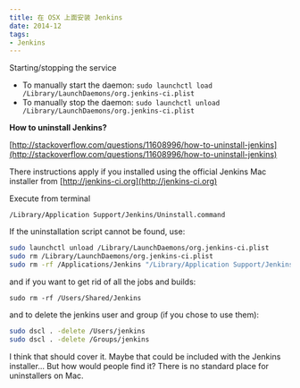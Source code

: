```yaml
---
title: 在 OSX 上面安装 Jenkins
date: 2014-12
tags:
- Jenkins
---
```

Starting/stopping the service

* To manually start the daemon: 
`sudo launchctl load /Library/LaunchDaemons/org.jenkins-ci.plist`
* To manually stop the daemon:
`sudo launchctl unload /Library/LaunchDaemons/org.jenkins-ci.plist`

**How to uninstall Jenkins?**

[http://stackoverflow.com/questions/11608996/how-to-uninstall-jenkins](http://stackoverflow.com/questions/11608996/how-to-uninstall-jenkins)

There instructions apply if you installed using the official Jenkins Mac installer from [http://jenkins-ci.org](http://jenkins-ci.org)

Execute from terminal

`/Library/Application Support/Jenkins/Uninstall.command`

If the uninstallation script cannot be found, use:
```sh
sudo launchctl unload /Library/LaunchDaemons/org.jenkins-ci.plist
sudo rm /Library/LaunchDaemons/org.jenkins-ci.plist
sudo rm -rf /Applications/Jenkins "/Library/Application Support/Jenkins" /Library/Documentation/Jenkins
```

and if you want to get rid of all the jobs and builds:

`sudo rm -rf /Users/Shared/Jenkins`

and to delete the jenkins user and group (if you chose to use them):
```sh
sudo dscl . -delete /Users/jenkins
sudo dscl . -delete /Groups/jenkins
```

I think that should cover it. Maybe that could be included with the Jenkins installer... But how would people find it? There is no standard place for uninstallers on Mac.




